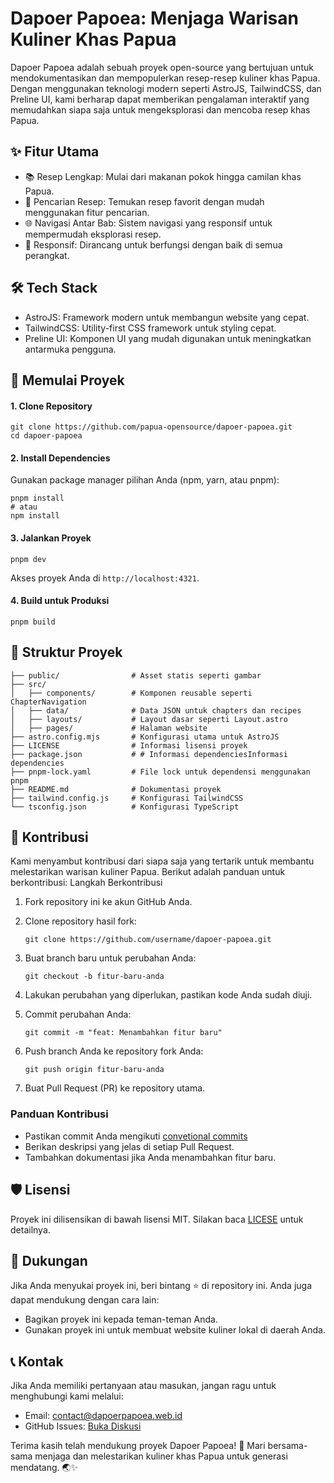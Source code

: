 # Dapoer Papoea: Menjaga Warisan Kuliner Khas Papua

Dapoer Papoea adalah sebuah proyek open-source yang bertujuan untuk mendokumentasikan dan mempopulerkan resep-resep kuliner khas Papua. Dengan menggunakan teknologi modern seperti AstroJS, TailwindCSS, dan Preline UI, kami berharap dapat memberikan pengalaman interaktif yang memudahkan siapa saja untuk mengeksplorasi dan mencoba resep khas Papua.

## ✨ Fitur Utama

- 📚 Resep Lengkap: Mulai dari makanan pokok hingga camilan khas Papua.
- 🔎 Pencarian Resep: Temukan resep favorit dengan mudah menggunakan fitur pencarian.
- 🌐 Navigasi Antar Bab: Sistem navigasi yang responsif untuk mempermudah eksplorasi resep.
- 📱 Responsif: Dirancang untuk berfungsi dengan baik di semua perangkat.

## 🛠️ Tech Stack

- AstroJS: Framework modern untuk membangun website yang cepat.
- TailwindCSS: Utility-first CSS framework untuk styling cepat.
- Preline UI: Komponen UI yang mudah digunakan untuk meningkatkan antarmuka pengguna.

## 🚀 Memulai Proyek

#### 1. Clone Repository

```
git clone https://github.com/papua-opensource/dapoer-papoea.git
cd dapoer-papoea
```

#### 2. Install Dependencies

Gunakan package manager pilihan Anda (npm, yarn, atau pnpm):

```
pnpm install
# atau
npm install
```

#### 3. Jalankan Proyek

```
pnpm dev
```

Akses proyek Anda di ```http://localhost:4321```.

#### 4. Build untuk Produksi

```
pnpm build
```

## 📂 Struktur Proyek

```
├── public/                # Asset statis seperti gambar
├── src/                   
│   ├── components/        # Komponen reusable seperti ChapterNavigation
│   ├── data/              # Data JSON untuk chapters dan recipes
│   ├── layouts/           # Layout dasar seperti Layout.astro
│   ├── pages/             # Halaman website
├── astro.config.mjs       # Konfigurasi utama untuk AstroJS
├── LICENSE                # Informasi lisensi proyek
├── package.json           # # Informasi dependenciesInformasi dependencies
├── pnpm-lock.yaml         # File lock untuk dependensi menggunakan pnpm
├── README.md              # Dokumentasi proyek
├── tailwind.config.js     # Konfigurasi TailwindCSS
└── tsconfig.json          # Konfigurasi TypeScript
```

## 🤝 Kontribusi

Kami menyambut kontribusi dari siapa saja yang tertarik untuk membantu melestarikan warisan kuliner Papua. Berikut adalah panduan untuk berkontribusi:
Langkah Berkontribusi

1. Fork repository ini ke akun GitHub Anda.

2. Clone repository hasil fork:

    ```
    git clone https://github.com/username/dapoer-papoea.git
    ```

3. Buat branch baru untuk perubahan Anda:

    ```
    git checkout -b fitur-baru-anda
    ```

4. Lakukan perubahan yang diperlukan, pastikan kode Anda sudah diuji.

5. Commit perubahan Anda:

    ```
    git commit -m "feat: Menambahkan fitur baru"
    ```

6. Push branch Anda ke repository fork Anda:

    ```
    git push origin fitur-baru-anda
    ```

7. Buat Pull Request (PR) ke repository utama.

### Panduan Kontribusi

- Pastikan commit Anda mengikuti [convetional commits](https://www.conventionalcommits.org/en/v1.0.0/)
- Berikan deskripsi yang jelas di setiap Pull Request.
- Tambahkan dokumentasi jika Anda menambahkan fitur baru.

## 🛡️ Lisensi

Proyek ini dilisensikan di bawah lisensi MIT. Silakan baca [LICESE](./LICENSE) untuk detailnya.

## 💌 Dukungan

Jika Anda menyukai proyek ini, beri bintang ⭐ di repository ini. Anda juga dapat mendukung dengan cara lain:

- Bagikan proyek ini kepada teman-teman Anda.
- Gunakan proyek ini untuk membuat website kuliner lokal di daerah Anda.

## 📞 Kontak

Jika Anda memiliki pertanyaan atau masukan, jangan ragu untuk menghubungi kami melalui:

- Email: [contact@dapoerpapoea.web.id](contact@dapoerpapoea.web.id)
- GitHub Issues: [Buka Diskusi](https://github.com/papua-opensource/dapoer-papoea/issues/new)

Terima kasih telah mendukung proyek Dapoer Papoea! 🙌 Mari bersama-sama menjaga dan melestarikan kuliner khas Papua untuk generasi mendatang. 🌏✨